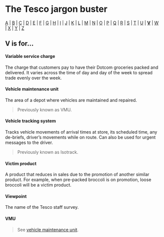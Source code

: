 # The Tesco jargon buster

[A](a.md) | [B](b.md) | [C](c.md) | [D](d.md) | [E](e.md) | [F](f.md) | [G](g.md) | [H](h.md) | [I](i.md) | [J](j.md) | [K](k.md) | [L](l.md) | [M](m.md) | [N](n.md) | [O](o.md) | [P](p.md) | [Q](q.md) | [R](r.md) | [S](s.md) | [T](t.md) | [U](u.md) | [**V**](v.md) | [W](w.md) | [X](x.md) | [Y](y.md) | [Z](z.md)

## V is for…

#### Variable service charge
The charge that customers pay to have their Dotcom groceries packed and delivered. It varies across the time of day and day of the week to spread trade evenly over the week.

#### Vehicle maintenance unit
The area of a depot where vehicles are maintained and repaired.
> Previously known as VMU.

#### Vehicle tracking system
Tracks vehicle movements of arrival times at store, its scheduled time, any de-briefs, driver’s movements while on route. Can also be used for urgent messages to the driver.
> Previously known as Isotrack.

#### Victim product
A product that reduces in sales due to the promotion of another similar product. For example, when pre-packed broccoli is on promotion, loose broccoli will be a victim product.

#### Viewpoint
The name of the Tesco staff survey.

#### VMU
> See [vehicle maintenance unit](#vehicle-maintenance-unit).
